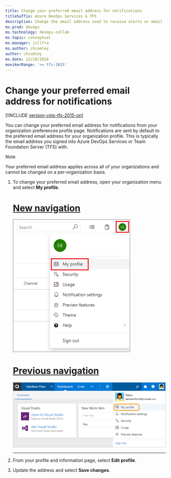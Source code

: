 ```yaml
---
title: Change your preferred email address for notifications
titleSuffix: Azure DevOps Services & TFS
description: Change the email address used to receive alerts or email  notifications managed in Azure DevOps Services or Team Foundation Server (TFS)
ms.prod: devops
ms.technology: devops-collab
ms.topic: conceptual
ms.manager: jillfra
ms.author: chcomley
author: chcomley
ms.date: 12/10/2018
monikerRange: '>= tfs-2015'
---
```


# Change your preferred email address for notifications

[!INCLUDE [version-vsts-tfs-2015-on](../boards/_shared/version-vsts-tfs-2015-on.md)]

You can change your preferred email address for notifications from your organization preferences profile page. Notifications are sent by default to the preferred email address for your organization profile. This is typically the email address you signed into Azure DevOps Services or Team Foundation Server (TFS) with.

> [!NOTE]
> Your preferred email address applies across all of your organizations and cannot be changed on a per-organization basis.

1. To change your preferred email address, open your organization menu and select **My profile**.

   # [New navigation](#tab/new-nav)
   ![Azure DevOps Services , My Profile link on Organization menu](_img/open-profile-newnav.png)

   # [Previous navigation](#tab/previous-nav)
   ![Azure DevOps Services , My Profile link on Organization menu](_img/open-profile-team-services.png)

   ---

2. From your profile and information page, select **Edit profile**.

3. Update the address and select **Save changes**.